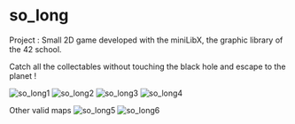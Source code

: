 # so_long

Project : Small 2D game developed with the miniLibX, the graphic library of the 42 school.

Catch all the collectables without touching the black hole and escape to the planet !

![so_long1](https://user-images.githubusercontent.com/110915649/207983184-f4cec14e-71b8-411e-aec2-16b7209feb48.png)
![so_long2](https://user-images.githubusercontent.com/110915649/207983188-e84f2ea0-1440-4cab-b8d4-205afa09d727.png)
![so_long3](https://user-images.githubusercontent.com/110915649/207983190-df66549a-ebdb-4bc3-9273-47b0ad7b86e5.png)
![so_long4](https://user-images.githubusercontent.com/110915649/207983192-923b5f79-e443-48f8-9a36-b3a620f178bc.png)

Other valid maps
![so_long5](https://user-images.githubusercontent.com/110915649/207984257-7678cbc4-4e3f-40fe-8a9d-c6dd57d95664.png)
![so_long6](https://user-images.githubusercontent.com/110915649/207984262-6f69aab5-4e9d-4fc5-bdc1-6a8d2357ac38.png)

